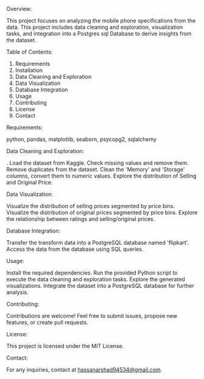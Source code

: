 Overview:

This project focuses on analyzing the mobile phone specifications from the data. This project includes data cleaning and exploration, visualization tasks, and integration into a Postgres sql Database to derive insights from the dataset.

Table of Contents:

1. Requirements
2. Installation
3. Data Cleaning and Exploration
4. Data Visualization
5. Database Integration
6. Usage
7. Contributing
8. License
9. Contact

Requirements:

python, pandas, matplotlib, seaborn, psycopg2, sqlalchemy

Data Cleaning and Exploration:

. Load the dataset from Kaggle. Check missing values and remove them. Remove duplicates from the dataset. Clean the 'Memory' and 'Storage' columns, convert them to numeric values. Explore the distribution of Selling and Original Price.

Data Visualization:

Visualize the distribution of selling prices segmented by price bins. Visualize the distribution of original prices segmented by price bins. Explore the relationship between ratings and selling/original prices.

Database Integration:

Transfer the transform data into a PostgreSQL database named 'flipkart'. Access the data from the database using SQL queries.


Usage: 

Install the required dependencies. Run the provided Python script to execute the data cleaning and exploration tasks. Explore the generated visualizations. Integrate the dataset into a PostgreSQL database for further analysis.

Contributing:

Contributions are welcome! Feel free to submit issues, propose new features, or create pull requests.

License:

This project is licensed under the MIT License.

Contact:

For any inquiries, contact at hassanarshad94534@gmail.com.


